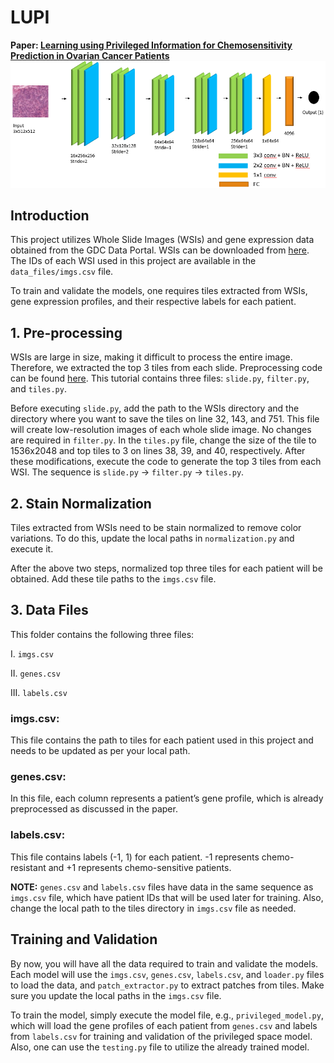 


# LUPI
**Paper: [Learning using Privileged Information for Chemosensitivity Prediction in Ovarian Cancer Patients](https://openaccess.thecvf.com/content_CVPRW_2020/html/w54/Yaar_Cross-Domain_Knowledge_Transfer_for_Prediction_of_Chemosensitivity_in_Ovarian_Cancer_CVPRW_2020_paper.html)**
![CNN Architecture](cnn_architecture.png)

## Introduction
This project utilizes Whole Slide Images (WSIs) and gene expression data obtained from the GDC Data Portal. WSIs can be downloaded from [here]((https://portal.gdc.cancer.gov/repository?facetTab=files&filters=%7B%22op%22%3A%22and%22%2C%22content%22%3A%5B%7B%22op%22%3A%22in%22%2C%22content%22%3A%7B%22field%22%3A%22cases.project.program.name%22%2C%22value%22%3A%5B%22TCGA%22%5D%7D%7D%2C%7B%22op%22%3A%22in%22%2C%22content%22%3A%7B%22field%22%3A%22cases.project.project_id%22%2C%22value%22%3A%5B%22TCGA-OV%22%5D%7D%7D%2C%7B%22op%22%3A%22in%22%2C%22content%22%3A%7B%22field%22%3A%22files.data_type%22%2C%22value%22%3A%5B%22Slide%20Image%22%5D%7D%7D%2C%7B%22op%22%3A%22in%22%2C%22content%22%3A%7B%22field%22%3A%22files.experimental_strategy%22%2C%22value%22%3A%5B%22Tissue%20Slide%22%5D%7D%7D%5D%7D). ). 
The IDs of each WSI used in this project are available in the `data_files/imgs.csv` file.

To train and validate the models, one requires tiles extracted from WSIs, gene expression profiles, and their respective labels for each patient.

## 1. Pre-processing
WSIs are large in size, making it difficult to process the entire image. Therefore, we extracted the top 3 tiles from each slide. Preprocessing code can be found [here](https://github.com/deroneriksson/python-wsi-preprocessing). This tutorial contains three files: `slide.py`, `filter.py`, and `tiles.py`.

Before executing `slide.py`, add the path to the WSIs directory and the directory where you want to save the tiles on line 32, 143, and 751. This file will create low-resolution images of each whole slide image. No changes are required in `filter.py`. In the `tiles.py` file, change the size of the tile to 1536x2048 and top tiles to 3 on lines 38, 39, and 40, respectively. After these modifications, execute the code to generate the top 3 tiles from each WSI. The sequence is `slide.py` -> `filter.py` -> `tiles.py`.

## 2. Stain Normalization
Tiles extracted from WSIs need to be stain normalized to remove color variations. To do this, update the local paths in `normalization.py` and execute it.

After the above two steps, normalized top three tiles for each patient will be obtained. Add these tile paths to the `imgs.csv` file.

## 3. Data Files
This folder contains the following three files:

   I. `imgs.csv`
   
   II. `genes.csv`
   
   III. `labels.csv`

### imgs.csv:
This file contains the path to tiles for each patient used in this project and needs to be updated as per your local path.

### genes.csv:
In this file, each column represents a patient’s gene profile, which is already preprocessed as discussed in the paper.

### labels.csv:
This file contains labels (-1, 1) for each patient. -1 represents chemo-resistant and +1 represents chemo-sensitive patients.

**NOTE:** `genes.csv` and `labels.csv` files have data in the same sequence as `imgs.csv` file, which have patient IDs that will be used later for training. Also, change the local path to the tiles directory in `imgs.csv` file as needed.

## Training and Validation
By now, you will have all the data required to train and validate the models. Each model will use the `imgs.csv`, `genes.csv`, `labels.csv`, and `loader.py` files to load the data, and `patch_extractor.py` to extract patches from tiles. Make sure you update the local paths in the `imgs.csv` file.

To train the model, simply execute the model file, e.g., `privileged_model.py`, which will load the gene profiles of each patient from `genes.csv` and labels from `labels.csv` for training and validation of the privileged space model. Also, one can use the `testing.py` file to utilize the already trained model.




